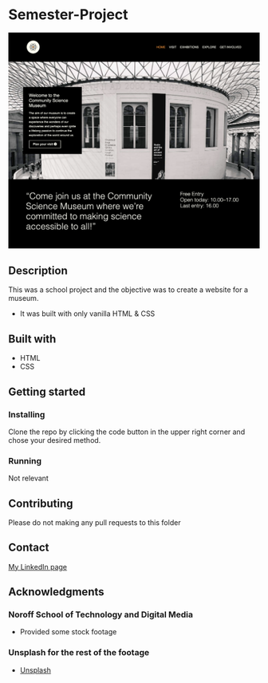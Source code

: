 # Semester-Project

![cms](assets/readme-image.png)

## Description

This was a school project and the objective was to create a website for a museum.

* It was built with only vanilla HTML & CSS

## Built with

- HTML
- CSS

## Getting started

### Installing

Clone the repo by clicking the code button in the upper right corner and chose your desired method.

### Running

Not relevant

## Contributing

Please do not making any pull requests to this folder

## Contact

[My LinkedIn page](https://www.linkedin.com/in/lars-halvor-vikse-kall%C3%A5k-66a9301b9/)

## Acknowledgments

### Noroff School of Technology and Digital Media

* Provided some stock footage

### Unsplash for the rest of the footage
* [Unsplash](https://www.unsplash.com)

